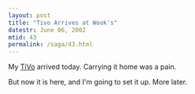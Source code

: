 ```yaml
---
layout: post
title: "Tivo Arrives at Wook's"
datestr: June 06, 2002
mtid: 43
permalink: /saga/43.html
---
```


My <a href="http://www.tivo.com/">TiVo</a> arrived today. Carrying it home
was a pain.

But now it is here, and I'm going to set it up. More later.

